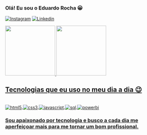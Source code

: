### Olá! Eu sou o Eduardo Rocha 😀

[![Instagram](https://img.shields.io/badge/Instagram-E4405F?style=for-the-badge&logo=instagram&logoColor=white)](https://www.instagram.com/eduusousa_/)
[![Linkedin](https://img.shields.io/badge/LinkedIn-0077B5?style=for-the-badge&logo=linkedin&logoColor=white)](https://www.linkedin.com/in/eduardo-rocha-15b205167/)


<a href="https://github.com/eduusousa7">
<img height="160em" src="https://github-readme-stats.vercel.app/api?username=eduusousa7&show_icons=true&theme=dark">
<img height="160em" src="https://github-readme-stats.vercel.app/api/top-langs/?username=eduusousa7&layout=compact&langs_count=7&theme=dark"/>
 
   
## Tecnologias que eu uso no meu dia a dia 😉

<div style="display: inline_block"><br/>
   <img align="center" alt="html5" src="https://img.shields.io/badge/HTML5-E34F26?style=for-the-badge&logo=html5&logoColor=white" />
   <img align="center" alt="css3" src="https://img.shields.io/badge/CSS3-1572B6?style=for-the-badge&logo=css3&logoColor=white" />
   <img align="center" alt="javascript" src="https://img.shields.io/badge/JavaScript-F7DF1E?style=for-the-badge&logo=javascript&logoColor=black" />
   <img align="center" alt="sql" src="https://img.shields.io/badge/MySQL-00000F?style=for-the-badge&logo=mysql&logoColor=white" />
   <img align="center" alt="powerbi" src="https://img.shields.io/badge/power_bi-F2C811?style=for-the-badge&logo=powerbi&logoColor=black"
</div>

### Sou apaixonado por tecnologia e busco a cada dia me aperfeiçoar mais para me tornar um bom profissional.
